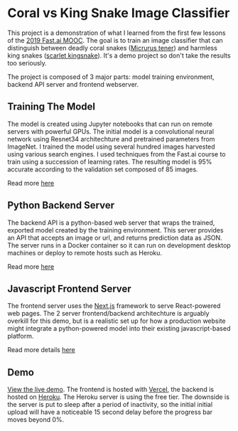 # Coral vs King Snake Image Classifier

This project is a demonstration of what I learned from the first few lessons of the [2019 Fast.ai MOOC](https://course.fast.ai/). The goal is to train an image classifier that can distinguish between deadly coral snakes ([Micrurus tener](https://en.wikipedia.org/wiki/Micrurus_tener)) and harmless king snakes ([scarlet kingsnake](https://en.wikipedia.org/wiki/Scarlet_kingsnake)). It's a demo project so don't take the results too seriously.

The project is composed of 3 major parts: model training environment, backend API server and frontend webserver.

## Training The Model

The model is created using Jupyter notebooks that can run on remote servers with powerful GPUs. The initial model is a convolutional neural network using Resnet34 architechture and pretrained parameters from ImageNet. I trained the model using several hundred images harvested using various search engines. I used techniques from the Fast.ai course to train using a succession of learning rates. The resulting model is 95% accurate according to the validation set composed of 85 images.

Read more [here](docs/training.md)

## Python Backend Server

The backend API is a python-based web server that wraps the trained, exported model created by the training environment. This server provides an API that accepts an image or url, and returns prediction data as JSON. The server runs in a Docker container so it can run on development desktop machines or deploy to remote hosts such as Heroku.

Read more  [here](docs/backend.md)

## Javascript Frontend Server

The frontend server uses the [Next.js](https://nextjs.org/) framework to serve React-powered web pages. The 2 server frontend/backend architechture is arguably overkill for this demo, but is a realistic set up for how a production website might integrate a python-powered model into their existing javascript-based platform.

Read more details [here](docs/frontend.md)

## Demo

[View the live demo](https://snakes.poisot.com/). The frontend is hosted with [Vercel](https://vercel.com), the backend is hosted on [Heroku](https://www.heroku.com/). The Heroku server is using the free tier. The downside is the server is put to sleep after a period of inactivity, so the initial initial upload will have a noticeable 15 second delay before the progress bar moves beyond 0%.

